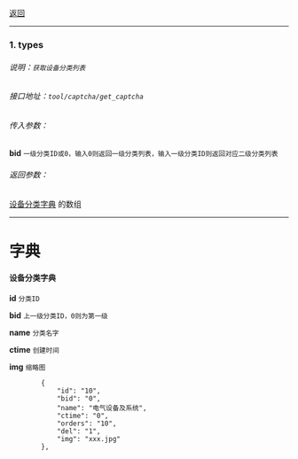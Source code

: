 [返回](main.md)


***

### 1. types

###### 说明：`获取设备分类列表`

###### 接口地址：`tool/captcha/get_captcha`

###### 传入参数：

**bid** `一级分类ID或0，输入0则返回一级分类列表，输入一级分类ID则返回对应二级分类列表` 

###### 返回参数：

[设备分类字典](#设备分类字典) 的数组

***







# 字典


#### **设备分类字典**

**id**          `分类ID`

**bid**         `上一级分类ID，0则为第一级`

**name**        `分类名字`

**ctime**       `创建时间`

**img**         `缩略图`

```
        {
            "id": "10",
            "bid": "0",
            "name": "电气设备及系统",
            "ctime": "0",
            "orders": "10",
            "del": "1",
            "img": "xxx.jpg"
        },    

```